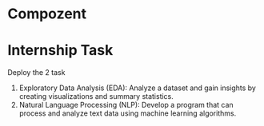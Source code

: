 # Compozent 
# Internship Task
Deploy the 2 task
1.	Exploratory Data Analysis (EDA): Analyze a dataset and gain insights by creating visualizations and summary statistics.
2.	Natural Language Processing (NLP): Develop a program that can process and analyze text data using machine learning algorithms. 
